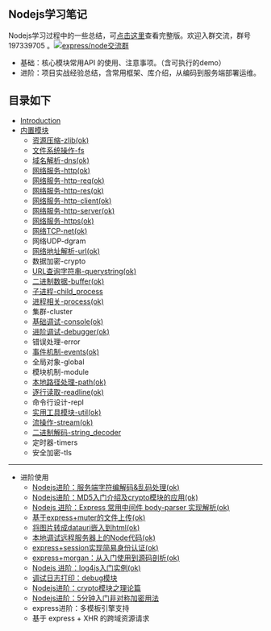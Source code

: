 ## Nodejs学习笔记

Nodejs学习过程中的一些总结，可[点击这里](https://github.com/chyingp/nodejs-learning-guide)查看完整版。欢迎入群交流，群号 197339705 。<a target="_blank" href="http://shang.qq.com/wpa/qunwpa?idkey=7e4f670e1cd9278f30003965a1cc068a4f30d8c73aa071c8da189f4842dbbee6"><img border="0" src="http://pub.idqqimg.com/wpa/images/group.png" alt="express/node交流群" title="express/node交流群"></a>


* 基础：核心模块常用API 的使用、注意事项。（含可执行的demo）
* 进阶：项目实战经验总结，含常用框架、库介绍，从编码到服务端部署运维。

## 目录如下

* [Introduction](README.md)
* [内置模块](内置模块.md)
  * [资源压缩-zlib\(ok\)](模块/zlib.md)
  * [文件系统操作-fs](模块/fs.md)
  * [域名解析-dns\(ok\)](模块/dns.md)
  * [网络服务-http\(ok\)](模块/http.md)
  * [网络服务-http-req\(ok\)](模块/http.req.md)
  * [网络服务-http-res\(ok\)](模块/http.res.md)
  * [网络服务-http-client\(ok\)](模块/http.client.md)
  * [网络服务-http-server\(ok\)](模块/http.server.md)
  * [网络服务-https(ok)](模块/https.md)
  * [网络TCP-net\(ok\)](模块/net.md)
  * 网络UDP-dgram
  * [网络地址解析-url\(ok\)](模块/url.md)
  * 数据加密-crypto
  * [URL查询字符串-querystring\(ok\)](模块/querystring.md)
  * [二进制数据-buffer\(ok\)](模块/buffer.md)
  * [子进程-child\_process](模块/child_process.md)
  * [进程相关-process(ok)](模块/process.md)
  * 集群-cluster
  * [基础调试-console(ok)](模块/console.md)
  * [进阶调试-debugger(ok)](模块/debug.md)
  * 错误处理-error
  * [事件机制-events(ok)](模块/events.md)
  * 全局对象-global
  * 模块机制-module
  * [本地路径处理-path\(ok\)](模块/path.md)
  * [逐行读取-readline(ok)](模块/readline.md)
  * 命令行设计-repl
  * [实用工具模块-util(ok)](模块/util.md)
  * [流操作-stream(ok)](模块/stream.md)
  * [二进制解码-string\_decoder](模块/string_decoder.md)
  * 定时器-timers
  * 安全加密-tls


---

* 进阶使用
  * [Nodejs进阶：服务端字符编解码&乱码处理(ok)](进阶/charset-enc-dec.md)
  * [Nodejs进阶：MD5入门介绍及crypto模块的应用(ok)](模块/crypto.md5.md)
  * [Nodejs 进阶：Express 常用中间件 body-parser 实现解析(ok)](进阶/body-parser.md)
  * [基于express+muter的文件上传(ok)](进阶/文件上传-multer.md)
  * [将图片转成datauri嵌入到html(ok)](/进阶/图片地址转成datauri.md)
  * [本地调试远程服务器上的Node代码(ok)](/模块/debug.md)
  * [express+session实现简易身份认证(ok)](进阶/express+session实现简易身份认证.md)
  * [express+morgan：从入门使用到源码剖析(ok)](进阶/日志模块morgan.md)
  * [Nodejs 进阶：log4js入门实例(ok)](进阶/log4js.md)
  * [调试日志打印：debug模块](/进阶/debug-log.md)
  * [Nodejs进阶：crypto模块之理论篇](/进阶/crypto-theory.md)
  * [Nodejs进阶：5分钟入门非对称加密用法](/进阶/asymmetric-enc-dec.md)
  * express进阶：多模板引擎支持
  * 基于 express + XHR 的跨域资源请求